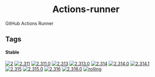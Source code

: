 <!---
NOTE: AUTO-GENERATED FILE
to edit this file, instead edit its template at: ./github/scripts/templates/container/README.md.j2
-->
<div align="center">

# Actions-runner

</div>

GitHub Actions Runner

## Tags

#### Stable



[![2](https://img.shields.io/badge/2-blue?style=flat-square)](https://github.com/kflix-tv/containers/pkgs/container/actions-runner/207436482?tag=2)
 [![2.311](https://img.shields.io/badge/2.311-blue?style=flat-square)](https://github.com/kflix-tv/containers/pkgs/container/actions-runner/167754895?tag=2.311)
 [![2.311.0](https://img.shields.io/badge/2.311.0-blue?style=flat-square)](https://github.com/kflix-tv/containers/pkgs/container/actions-runner/167754895?tag=2.311.0)
 [![2.313](https://img.shields.io/badge/2.313-blue?style=flat-square)](https://github.com/kflix-tv/containers/pkgs/container/actions-runner/183261826?tag=2.313)
 [![2.313.0](https://img.shields.io/badge/2.313.0-blue?style=flat-square)](https://github.com/kflix-tv/containers/pkgs/container/actions-runner/183261826?tag=2.313.0)
 [![2.314](https://img.shields.io/badge/2.314-blue?style=flat-square)](https://github.com/kflix-tv/containers/pkgs/container/actions-runner/185960221?tag=2.314)
 [![2.314.0](https://img.shields.io/badge/2.314.0-blue?style=flat-square)](https://github.com/kflix-tv/containers/pkgs/container/actions-runner/183690725?tag=2.314.0)
 [![2.314.1](https://img.shields.io/badge/2.314.1-blue?style=flat-square)](https://github.com/kflix-tv/containers/pkgs/container/actions-runner/185960221?tag=2.314.1)
 [![2.315](https://img.shields.io/badge/2.315-blue?style=flat-square)](https://github.com/kflix-tv/containers/pkgs/container/actions-runner/198831628?tag=2.315)
 [![2.315.0](https://img.shields.io/badge/2.315.0-blue?style=flat-square)](https://github.com/kflix-tv/containers/pkgs/container/actions-runner/198831628?tag=2.315.0)
 [![2.316](https://img.shields.io/badge/2.316-blue?style=flat-square)](https://github.com/kflix-tv/containers/pkgs/container/actions-runner/207436482?tag=2.316)
 [![2.316.0](https://img.shields.io/badge/2.316.0-blue?style=flat-square)](https://github.com/kflix-tv/containers/pkgs/container/actions-runner/207436482?tag=2.316.0)
 [![rolling](https://img.shields.io/badge/rolling-green?style=flat-square)](https://github.com/kflix-tv/containers/pkgs/container/actions-runner/207436482?tag=rolling)
